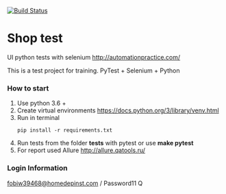 [![Build Status](https://travis-ci.org/berpress/shop_test.svg?branch=master)](https://travis-ci.org/berpress/shop_test)
# Shop test
UI python tests with selenium http://automationpractice.com/

This is a test project for training. PyTest + Selenium + Python


### How to start
1. Use python 3.6 +
2. Create virtual environments https://docs.python.org/3/library/venv.html
3. Run in terminal 
    ```buildoutcfg
    pip install -r requirements.txt
    ```
4. Run tests from the folder **tests** with pytest or use **make pytest**
5. For report used Allure http://allure.qatools.ru/


### Login Information
fobiw39468@homedepinst.com / Password11
Q
